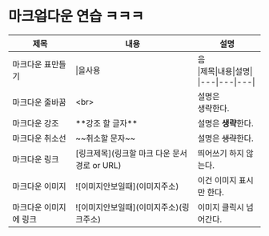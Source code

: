 # 마크~~업~~다운 연습 ㅋㅋㅋ

|제목|내용|설명|
|---|---|---|
|마크다운 표만들기|\|을사용|음<br> \|제목\|내용\|설명\|<br>\|---\|---\|---\||
|마크다운 줄바꿈|\<br>|설명은 <br>생략한다.|
|마크다운 강조| \*\*강조 할 글자** |설명은 **생략**한다. |
|마크다운 취소선 | \~~취소할 문자~~ | 설명은 ~~생략~~한다. |
|마크다운 링크| [링크제목](링크할 마크 다운 문서 경로 or URL) | 띄어쓰기 하지 않는다.|
|마크다운 이미지|\!\[이미지안보일때](이미지주소)| 이건 이미지 표시만 한다.|
|마크다운 이미지에 링크|\!\[이미지안보일때](이미지주소)(링크주소)| 이미지 클릭시 넘어간다.|

